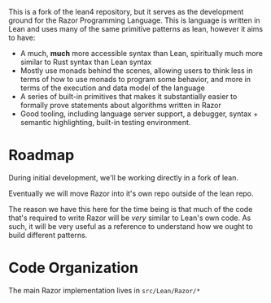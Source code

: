 This is a fork of the lean4 repository, but it serves as the development ground
for the Razor Programming Language. This is language is written in Lean and uses
many of the same primitive patterns as lean, however it aims to have:

- A much, **much** more accessible syntax than Lean, spiritually much more
  similar to Rust syntax than Lean syntax
- Mostly use monads behind the scenes, allowing users to think less
  in terms of how to use monads to program some behavior, and more
  in terms of the execution and data model of the language
- A series of built-in primitives that makes it substantially easier
  to formally prove statements about algorithms written in Razor
- Good tooling, including language server support, a debugger, syntax + semantic
  highlighting, built-in testing environment.

# Roadmap

During initial development, we'll be working directly in a fork of lean.

Eventually we will move Razor into it's own repo outside of the lean repo.

The reason we have this here for the time being is that much of the code that's
required to write Razor will be _very_ similar to Lean's own code. As such,
it will be very useful as a reference to understand how we ought to build different patterns.

# Code Organization

The main Razor implementation lives in `src/Lean/Razor/*`
